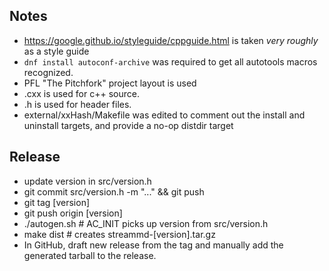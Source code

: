 ## Notes

* https://google.github.io/styleguide/cppguide.html is taken _very roughly_ as
  a style guide
* `dnf install autoconf-archive` was required to get all autotools macros recognized.
* PFL "The Pitchfork" project layout is used
* .cxx is used for c++ source.
* .h is used for header files.
* external/xxHash/Makefile was edited to comment out the install and uninstall
  targets, and provide a no-op distdir target

## Release

* update version in src/version.h
* git commit src/version.h -m "..." && git push
* git tag [version]
* git push origin [version]
* ./autogen.sh  # AC_INIT picks up version from src/version.h
* make dist     # creates streammd-[version].tar.gz
* In GitHub, draft new release from the tag and manually add the generated tarball
  to the release.

